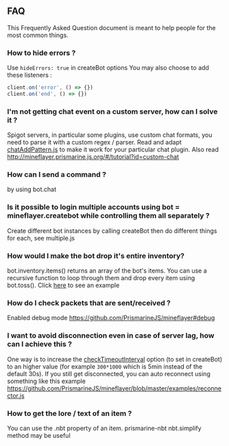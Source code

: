 ## FAQ

This Frequently Asked Question document is meant to help people for the most common things.

### How to hide errors ?

Use `hideErrors: true` in createBot options
You may also choose to add these listeners :
```js
client.on('error', () => {})
client.on('end', () => {})
```

### I'm not getting chat event on a custom server, how can I solve it ?

Spigot servers, in particular some plugins, use custom chat formats, you need to parse it with a custom regex / parser.
Read and adapt [chatAddPattern.js](https://github.com/PrismarineJS/mineflayer/blob/master/examples/chatAddPattern.js) to make it work for your particular
chat plugin. Also read http://mineflayer.prismarine.js.org/#/tutorial?id=custom-chat

### How can I send a command ?

by using bot.chat

### Is it possible to login multiple accounts using bot = mineflayer.createbot while controlling them all separately ?

Create different bot instances by calling createBot then do different things for each, see multiple.js

### How would I make the bot drop it's entire inventory?

bot.inventory.items() returns an array of the bot's items. You can use a recursive function to loop through them and drop every item using bot.toss(). Click [here](https://gist.github.com/dada513/3d88f772be4224b40f9e5d1787bd63e9) to see an example

### How do I check packets that are sent/received ?

Enabled debug mode https://github.com/PrismarineJS/mineflayer#debug

### I want to avoid disconnection even in case of server lag, how can I achieve this ?

One way is to increase the [checkTimeoutInterval](https://github.com/PrismarineJS/node-minecraft-protocol/blob/master/docs/API.md#mccreateclientoptions) option (to set in createBot) to an higher value (for example `300*1000` which is 5min instead of the default 30s). If you still get disconnected, you can auto reconnect using something like this example https://github.com/PrismarineJS/mineflayer/blob/master/examples/reconnector.js

### How to get the lore / text of an item ?
You can use the .nbt property of an item. prismarine-nbt nbt.simplify method may be useful

